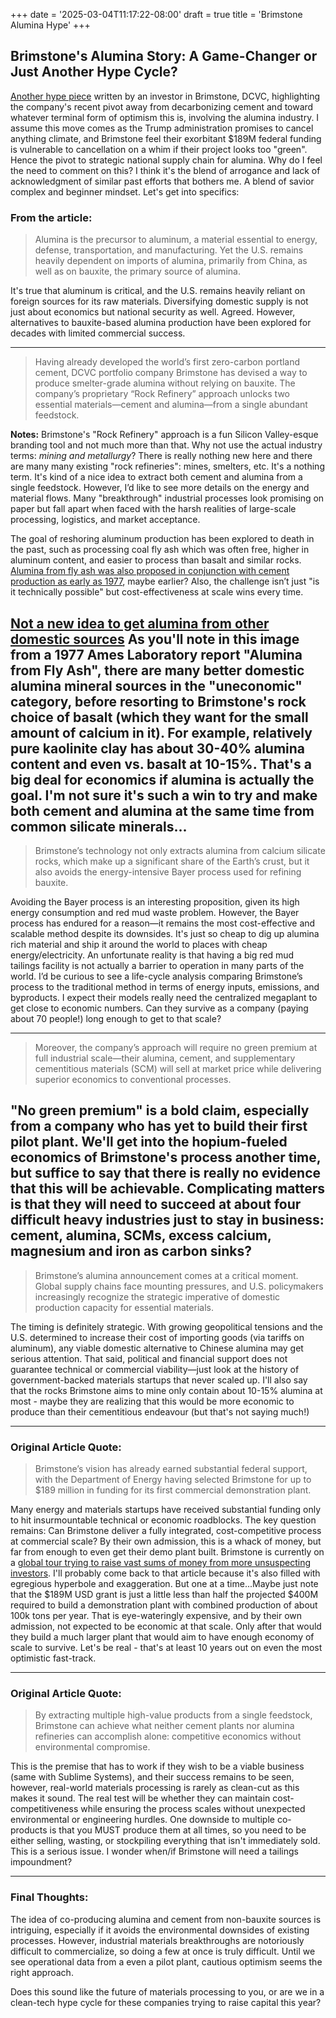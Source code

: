 +++ date = '2025-03-04T11:17:22-08:00' draft = true title = 'Brimstone Alumina Hype' +++

## Brimstone's Alumina Story: A Game-Changer or Just Another Hype Cycle?

[Another hype piece](https://www.dcvc.com/news-insights/in-a-deep-tech-twofer-brimstone-aims-to-secure-u-s-aluminum-supply/) written by an investor in Brimstone, DCVC, highlighting the company's recent pivot away from decarbonizing cement and toward whatever terminal form of optimism this is, involving the alumina industry. I assume this move comes as the Trump administration promises to cancel anything climate, and Brimstone feel their exorbitant $189M federal funding is vulnerable to cancellation on a whim if their project looks too "green". Hence the pivot to strategic national supply chain for alumina. 
Why do I feel the need to comment on this? I think it's the blend of arrogance and lack of acknowledgment of similar past efforts that bothers me. A blend of savior complex and beginner mindset. Let's get into specifics:

### From the article:
> Alumina is the precursor to aluminum, a material essential to energy, defense, transportation, and manufacturing. Yet the U.S. remains heavily dependent on imports of alumina, primarily from China, as well as on bauxite, the primary source of alumina.


It's true that aluminum is critical, and the U.S. remains heavily reliant on foreign sources for its raw materials. Diversifying domestic supply is not just about economics but national security as well. Agreed. However, alternatives to bauxite-based alumina production have been explored for decades with limited commercial success. 

---

> Having already developed the world’s first zero-carbon portland cement, DCVC portfolio company Brimstone has devised a way to produce smelter-grade alumina without relying on bauxite. The company’s proprietary “Rock Refinery” approach unlocks two essential materials—cement and alumina—from a single abundant feedstock.

**Notes:**
Brimstone's "Rock Refinery" approach is a fun Silicon Valley-esque branding tool and not much more than that. Why not use the actual industry terms: *mining and metallurgy*? There is really nothing new here and there are many many existing "rock refineries": mines, smelters, etc. It's a nothing term. It's kind of a nice idea to extract both cement and alumina from a single feedstock. However, I’d like to see more details on the energy and material flows. Many "breakthrough" industrial processes look promising on paper but fall apart when faced with the harsh realities of large-scale processing, logistics, and market acceptance. 

The goal of reshoring aluminum production has been explored to death in the past, such as processing coal fly ash which was often free, higher in aluminum content, and easier to process than basalt and similar rocks. [Alumina from fly ash was also proposed in conjunction with cement production as early as 1977](https://www.osti.gov/biblio/6574483), maybe earlier? Also, the challenge isn’t just "is it technically possible" but cost-effectiveness at scale wins every time.

[Not a new idea to get alumina from other domestic sources](/1977-alumina-flyash.JPG)
As you'll note in this image from a 1977 Ames Laboratory report "Alumina from Fly Ash", there are many better domestic alumina mineral sources in the "uneconomic" category, before resorting to Brimstone's rock choice of basalt (which they want for the small amount of calcium in it). For example, relatively pure kaolinite clay has about 30-40% alumina content and even  vs. basalt at 10-15%. That's a big deal for economics if alumina is actually the goal. I'm not sure it's such a win to try and make both cement and alumina at the same time from common silicate minerals... 
---

> Brimstone’s technology not only extracts alumina from calcium silicate rocks, which make up a significant share of the Earth’s crust, but it also avoids the energy-intensive Bayer process used for refining bauxite.

Avoiding the Bayer process is an interesting proposition, given its high energy consumption and red mud waste problem. However, the Bayer process has endured for a reason—it remains the most cost-effective and scalable method despite its downsides. It's just so cheap to dig up alumina rich material and ship it around the world to places with cheap energy/electricity. An unfortunate reality is that having a big red mud tailings facility is not actually a barrier to operation in many parts of the world. I’d be curious to see a life-cycle analysis comparing Brimstone’s process to the traditional method in terms of energy inputs, emissions, and byproducts. I expect their models really need the centralized megaplant to get close to economic numbers. Can they survive as a company (paying about 70 people!) long enough to get to that scale? 

---

> Moreover, the company’s approach will require no green premium at full industrial scale—their alumina, cement, and supplementary cementitious materials (SCM) will sell at market price while delivering superior economics to conventional processes.

"No green premium" is a bold claim, especially from a company who has yet to build their first pilot plant. We'll get into the hopium-fueled economics of Brimstone's process another time, but suffice to say that there is really no evidence that this will be achievable. Complicating matters is that they will need to succeed at about four difficult heavy industries just to stay in business: cement, alumina, SCMs, excess calcium, magnesium and iron as carbon sinks?
---

> Brimstone’s alumina announcement comes at a critical moment. Global supply chains face mounting pressures, and U.S. policymakers increasingly recognize the strategic imperative of domestic production capacity for essential materials.


The timing is definitely strategic. With growing geopolitical tensions and the U.S. determined to increase their cost of importing goods (via tariffs on aluminum), any viable domestic alternative to Chinese alumina may get serious attention. That said, political and financial support does not guarantee technical or commercial viability—just look at the history of government-backed materials startups that never scaled up. I'll also say that the rocks Brimstone aims to mine only contain about 10-15% alumina at most - maybe they are realizing that this would be more economic to produce than their cementitious endeavour (but that's not saying much!)

---

### Original Article Quote:
> Brimstone’s vision has already earned substantial federal support, with the Department of Energy having selected Brimstone for up to $189 million in funding for its first commercial demonstration plant.


Many energy and materials startups have received substantial funding only to hit insurmountable technical or economic roadblocks. The key question remains: Can Brimstone deliver a fully integrated, cost-competitive process at commercial scale? By their own admission, this is a whack of money, but far from enough to even get their demo plant built. Brimstone is currently on a [global tour trying to raise vast sums of money from more unsuspecting investors](https://www.impactloop.com/artikel/this-american-duo-wants-to-tackle-europe-s-green-cement-demands). I'll probably come back to that article because it's also filled with egregious hyperbole and exaggeration. But one at a time...Maybe just note that the $189M USD grant is just a little less than half the projected $400M required to build a demonstration plant with combined production of about 100k tons per year. That is eye-wateringly expensive, and by their own admission, not expected to be economic at that scale. Only after that would they build a much larger plant that would aim to have enough economy of scale to survive. Let's be real - that's at least 10 years out on even the most optimistic fast-track. 

---

### Original Article Quote:
> By extracting multiple high-value products from a single feedstock, Brimstone can achieve what neither cement plants nor alumina refineries can accomplish alone: competitive economics without environmental compromise.

This is the premise that has to work if they wish to be a viable business (same with Sublime Systems), and their success remains to be seen, however, real-world materials processing is rarely as clean-cut as this makes it sound. The real test will be whether they can maintain cost-competitiveness while ensuring the process scales without unexpected environmental or engineering hurdles. One downside to multiple co-products is that you MUST produce them at all times, so you need to be either selling, wasting, or stockpiling everything that isn't immediately sold. This is a serious issue. I wonder when/if Brimstone will need a tailings impoundment?

---

### Final Thoughts:
The idea of co-producing alumina and cement from non-bauxite sources is intriguing, especially if it avoids the environmental downsides of existing processes. However, industrial materials breakthroughs are notoriously difficult to commercialize, so doing a few at once is truly difficult. Until we see operational data from a even a pilot plant, cautious optimism seems the right approach.

Does this sound like the future of materials processing to you, or are we in a clean-tech hype cycle for these companies trying to raise capital this year?

